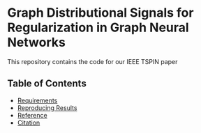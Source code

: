 # Graph Distributional Signals for Regularization in Graph Neural Networks

This repository contains the code for our IEEE TSPIN paper

## Table of Contents
- [Requirements](#requirements)
- [Reproducing Results](#reproducing-results)
- [Reference](#reference)
- [Citation](#citation)
